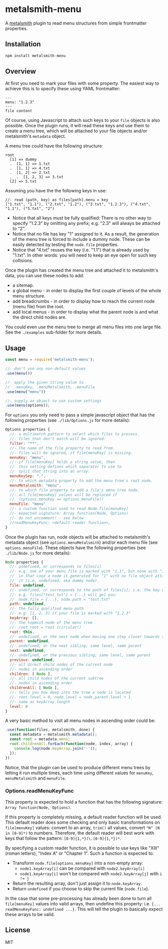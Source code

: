 
metalsmith-menu
===============

A [metalsmith](https://github.com/segmentio/metalsmith)
plugin to read menu structures from simple frontmatter properties.

## Installation

```js
npm install metalsmith-menu
```

## Overview

At first you need to mark your files with some property. The easiest way to achieve
this is to specify these using YAML frontmatter:

```
---
menu: "1.2.3"
---
file content
```

Of course, using Javascript to attach such keys to your `file` objects is also
possible. Once the plugin runs, it will read these keys and use them to create a
menu tree, which will be attached to your file objects and/or metalsmith's
`metadata` object.

A menu tree could have the following structure:

```
root
  [1] => dummy
  .  [1, 1] => 1.txt
  .  [1, 1] => 4.txt
  .  [1, 2] => 2.txt
  .  .  [1, 2, 3] => 3.txt
  [2] => 5.txt
```

Assuming you have the the following keys in use:

```
//- read (path, key) as files[path].menu = key
("1.txt", "1.1"), ("2.txt", "1.2"), ("3.txt", "1.2.3"), ("4.txt", "1.1"), ("5.txt", "2")
```

- Notice that all keys must be fully qualified: There is no other way to specify
  "1.2.3" by omitting any prefix; e.g. "2.3" will always be attached to "2".
- Notice that no file has key "1" assigned to it. As a result, the generation
  of the menu tree is forced to include a dummy node. These can be easily detected
  by testing the `node.file` properties.
- Notice that "4.txt" reuses the key (i.e. "1.1") that is already used by "1.txt".
  In other words: you will need to keep an eye open for such key collisions.

Once the plugin has created the menu tree and attached it to metalsmith's data,
you can use these nodes to add:

- a sitemap.
- a global menu - in order to display the first couple of levels
  of the whole menu structure.
- add breadcrumbs - in order to display how to reach the current
  node (menu file) from the root.
- add local menus - in order to display what the parent node is and what the
  direct child nodes are.

You could even use the menu tree to merge all menu files into one large file.  
See the `./examples` sub-folder for more details.

## Usage

```js
const menu = require('metalsmith-menu');

//- don't use any non-default values
.use(menu())

//- apply the given string value to
//  .menuKey, .menuMetalsmith, .menuFile
.use(menu("menu"))

//- supply an object to use custom settings
.use(menu(options));
```

For `options` you only need to pass a simple javascript object that has the
following properties (see `./lib/Options.js` for more details):

```js
Options properties {
  //- a multimatch pattern to select which files to process.
  //- files that don't match will be ignored.
  filter: "**",
  //- the name of the file property to read from.
  //- files will be ignored, if file[menuKey] is missing.
  menuKey: "menu",
  //- if file[menuKey] holds a string value, then
  //  this setting defines which separator to use to
  //  split that string into an array.
  menuKeySep: ".",
  //- to which metadata property to add the menu tree's root node.
  menuMetalsmith: "menu",
  //- to which file property to add a file's menu tree node.
  //- all file[menuKey] values will be replaced if
  //  (options.menuKey == options.menuFile)!
  menuFile: "menu"
  //- a custom function used to read Node.file[menuKey]
  //- expected signature: Array function(Node, Options)
  //- do not uncomment! - see below
  //readMenuKeyFunc: <default reader function>,
}
```

Once the plugin has run, node objects will be attached to metalsmith's
metadata object (see `options.menuMetalsmith`) and/or each menu file (see
`options.menuFile`). These objects have the following properties (see
`./lib/Node.js` for more details):

```js
Node properties {
  //- undefined, or corresponds to files[i]
  //- e.g. one of your menu file is marked with "1.1", but none with "1";
  //  in that case a node is generated for "1" with no file object attached to
  //  it (i.e. undefined, aka dummy node).
  file: undefined,
  //- undefined, or corresponds to the path of files[i]; i.e. the key of files[i]
  //- e.g. files["test.txt"] = {...} will get you:
  //  node.file = {...}, node.path = "test.txt"
  path: undefined,
  //- the fully qualified menu path
  //- e.g. [1, 2, 3] if your file is marked with "1.2.3"
  keyArray: [],
  //- the topmost node of the menu tree
  //- root.root = root (circular!)
  root: this,
  //- undefined, or the next node when moving one step closer towards the root
  parent: undefined,
  //- undefined, or the next sibling; same level, same parent
  next: undefined,
  //- undefined, or the previous sibling; same level, same parent
  previous: undefined,
  //- all direct child nodes of the current node
  //- nodes in ascending order
  children: [ Node ],
  //- all child nodes of the current subtree
  //- nodes in ascending order
  childrenAll: [ Node ],
  //- tells you how deep into the tree a node is located
  //- root.level = 0, node.level = node.parent.level + 1
  //- same as keyArray.length
  level: 0
}
```

A very basic method to visit all menu nodes in ascending order could be:

```js
.use(function(files, metalsmith, done) {
  const metadata = metalsmith.metadata();
  const root = metadata.menu;
  root.childrenAll.forEach(function(node, index, array) {
    console.log(node.keyArray.join('-'));
  });
})
```

Notice, that the plugin can be used to produce different menu trees by letting
it run multiple times, each time using different values for `menuKey`,
`menuMetalsmith` and `menuFile`.

### Options.readMenuKeyFunc

This property is expected to hold a function that has the following signature:  
`Array function(Node, Options)`.

If this property is completely missing, a default reader function will be used.
This default reader does some checking and only basic transformations on
`file[menuKey]` values: convert to an array, `trim()` all values,
convert `"N" (N in [0-9]*)` to numbers. Therefore, the default reader will best
work with keys that follow the pattern: `[0-9]{1,*}(\.[0-9]{1,*})*`.

By specifying a custom reader function, it is possible to use keys like
"XIII" (roman letters), "Index A" or "Chapter 1". Such a function is expected to:

- Transform `node.file[options.menuKey]` into a non-empty array:
  - `node1.keyArray[i]` can be compared with `node2.keyArray[i]`
  - `node1.keyArray[i]` won't be compared with `node2.keyArray[j]` with `i != j`
- Return the resulting array, don't just assign it to `node.keyArray`.
- Return `undefined` if you choose to skip the current file (`node.file`).

In the case that some pre-processing has already been done to turn all 
`file[menuKey]` values into valid arrays, then undefine this property:
i.e. `{... readMenuKeyFunc: undefined ...}`. This will tell the plugin to
basically expect these arrays to be valid.

## License

MIT
